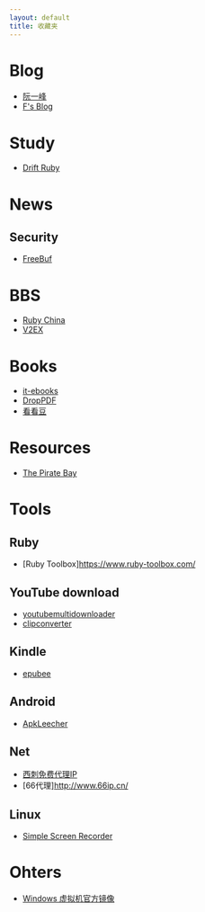 ```yaml
---
layout: default
title: 收藏夹
---
```


# Blog

- [阮一峰](http://www.ruanyifeng.com/blog)
- [F's Blog](http://fuhao.im)

# Study

- [Drift Ruby](https://www.driftingruby.com)


# News

## Security
- [FreeBuf](http://www.freebuf.com/)

# BBS
- [Ruby China](https://ruby-china.org)
- [V2EX](https://www.v2ex.com)

# Books

- [it-ebooks](http://www.it-ebooks.info/)
- [DropPDF](http://droppdf.com)
- [看看豆](http://kankandou.com/)

# Resources

- [The Pirate Bay](http://thepiratebay.cd/)

# Tools

## Ruby
- [Ruby Toolbox]https://www.ruby-toolbox.com/

## YouTube download
- [youtubemultidownloader](http://youtubemultidownloader.com/index.html)
- [clipconverter](http://www.clipconverter.cc/)

## Kindle
- [epubee](http://epubee.com/)

## Android
- [ApkLeecher](http://apkleecher.com/)

## Net
- [西刺免费代理IP](http://www.xicidaili.com/)
- [66代理]http://www.66ip.cn/

## Linux
- [Simple Screen Recorder](http://www.maartenbaert.be/simplescreenrecorder/)

# Ohters

- [Windows 虚拟机官方镜像](https://developer.microsoft.com/en-us/microsoft-edge/tools/vms/)
